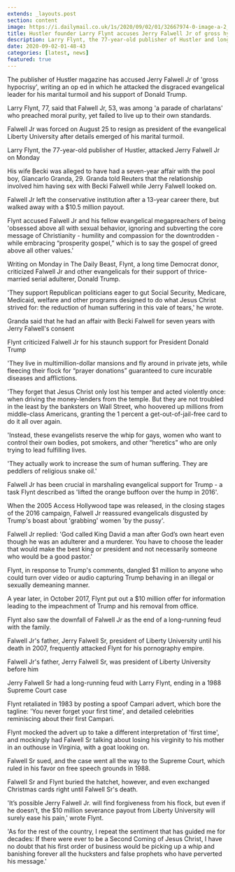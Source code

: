 ```yaml
---
extends: _layouts.post
section: content
image: https://i.dailymail.co.uk/1s/2020/09/02/01/32667974-0-image-a-2_1599005829584.jpg 
title: Hustler founder Larry Flynt accuses Jerry Falwell Jr of gross hypocrisy and a gospel of greed 
description: Larry Flynt, the 77-year-old publisher of Hustler and longtime Democrat donor, has written an op ed attacking disgraced evangelical Jerry Falwell Jr for gross hypocrisy following his affair scandal. 
date: 2020-09-02-01-48-43 
categories: [latest, news] 
featured: true 
--- 
```

The publisher of Hustler magazine has accused Jerry Falwell Jr of 'gross hypocrisy', writing an op ed in which he attacked the disgraced evangelical leader for his marital turmoil and his support of Donald Trump.

Larry Flynt, 77, said that Falwell Jr, 53, was among 'a parade of charlatans' who preached moral purity, yet failed to live up to their own standards.

Falwell Jr was forced on August 25 to resign as president of the evangelical Liberty University after details emerged of his marital turmoil.

Larry Flynt, the 77-year-old publisher of Hustler, attacked Jerry Falwell Jr on Monday

His wife Becki was alleged to have had a seven-year affair with the pool boy, Giancarlo Granda, 29. Granda told Reuters that the relationship involved him having sex with Becki Falwell while Jerry Falwell looked on.

Falwell Jr left the conservative institution after a 13-year career there, but walked away with a $10.5 million payout.

Flynt accused Falwell Jr and his fellow evangelical megapreachers of being 'obsessed above all with sexual behavior, ignoring and subverting the core message of Christianity - humility and compassion for the downtrodden - while embracing “prosperity gospel,” which is to say the gospel of greed above all other values.'

Writing on Monday in The Daily Beast, Flynt, a long time Democrat donor, criticized Falwell Jr and other evangelicals for their support of thrice-married serial adulterer, Donald Trump.

'They support Republican politicians eager to gut Social Security, Medicare, Medicaid, welfare and other programs designed to do what Jesus Christ strived for: the reduction of human suffering in this vale of tears,' he wrote. 

Granda said that he had an affair with Becki Falwell for seven years with Jerry Falwell's consent

Flynt criticized Falwell Jr for his staunch support for President Donald Trump

'They live in multimillion-dollar mansions and fly around in private jets, while fleecing their flock for “prayer donations” guaranteed to cure incurable diseases and afflictions. 

'They forget that Jesus Christ only lost his temper and acted violently once: when driving the money-lenders from the temple. But they are not troubled in the least by the banksters on Wall Street, who hoovered up millions from middle-class Americans, granting the 1 percent a get-out-of-jail-free card to do it all over again. 

'Instead, these evangelists reserve the whip for gays, women who want to control their own bodies, pot smokers, and other “heretics” who are only trying to lead fulfilling lives. 

'They actually work to increase the sum of human suffering. They are peddlers of religious snake oil.'

Falwell Jr has been crucial in marshaling evangelical support for Trump - a task Flynt described as 'lifted the orange buffoon over the hump in 2016'.

When the 2005 Access Hollywood tape was released, in the closing stages of the 2016 campaign, Falwell Jr reassured evangelicals disgusted by Trump's boast about 'grabbing' women 'by the pussy'.

Falwell Jr replied: 'God called King David a man after God’s own heart even though he was an adulterer and a murderer. You have to choose the leader that would make the best king or president and not necessarily someone who would be a good pastor.' 

Flynt, in response to Trump's comments, dangled $1 million to anyone who could turn over video or audio capturing Trump behaving in an illegal or sexually demeaning manner.

A year later, in October 2017, Flynt put out a $10 million offer for information leading to the impeachment of Trump and his removal from office.

Flynt also saw the downfall of Falwell Jr as the end of a long-running feud with the family.

Falwell Jr's father, Jerry Falwell Sr, president of Liberty University until his death in 2007, frequently attacked Flynt for his pornography empire.

Falwell Jr's father, Jerry Falwell Sr, was president of Liberty University before him

Jerry Falwell Sr had a long-running feud with Larry Flynt, ending in a 1988 Supreme Court case

Flynt retaliated in 1983 by posting a spoof Campari advert, which bore the tagline: 'You never forget your first time', and detailed celebrities reminiscing about their first Campari.

Flynt mocked the advert up to take a different interpretation of 'first time', and mockingly had Falwell Sr talking about losing his virginity to his mother in an outhouse in Virginia, with a goat looking on.

Falwell Sr sued, and the case went all the way to the Supreme Court, which ruled in his favor on free speech grounds in 1988.

Falwell Sr and Flynt buried the hatchet, however, and even exchanged Christmas cards right until Falwell Sr's death.

'It’s possible Jerry Falwell Jr. will find forgiveness from his flock, but even if he doesn’t, the $10 million severance payout from Liberty University will surely ease his pain,' wrote Flynt. 

'As for the rest of the country, I repeat the sentiment that has guided me for decades: If there were ever to be a Second Coming of Jesus Christ, I have no doubt that his first order of business would be picking up a whip and banishing forever all the hucksters and false prophets who have perverted his message.' 

